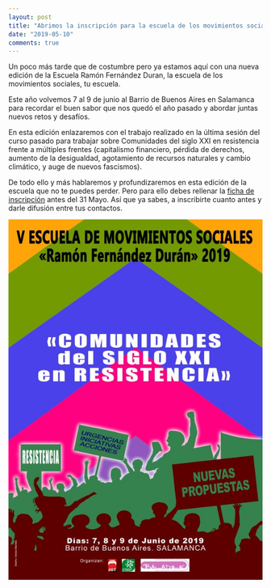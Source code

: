 ```yaml
---
layout: post
title: "Abrimos la inscripción para la escuela de los movimientos sociales de 2019"
date: "2019-05-10"
comments: true
---
```


Un poco más tarde que de costumbre pero ya estamos aquí con una nueva edición de la Escuela Ramón Fernández Duran, la escuela de los movimientos sociales, tu escuela.

Este año volvemos 7 al 9 de junio al Barrio de Buenos Aires en Salamanca para recordar el buen sabor que nos quedó el año pasado y abordar juntas nuevos retos y desafíos.

En esta edición enlazaremos con el trabajo realizado en la última sesión del curso pasado para trabajar sobre Comunidades del siglo XXI en resistencia frente a múltiples frentes (capitalismo financiero, pérdida de derechos, aumento de la desigualdad, agotamiento de recursos naturales y cambio climático, y auge de nuevos fascismos).

De todo ello y más hablaremos y profundizaremos en esta edición de la escuela que no te puedes perder. Pero para ello debes rellenar la [ficha de inscripción](/inscripcion/) antes del 31 Mayo. Así que ya sabes, a inscribirte cuanto antes y darle difusión entre tus contactos.

<img class="figure" src="/images/cartel_escuela_2019.jpg" alt="Cartel Escuela Social 5ª Edición"/>

